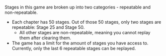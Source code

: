 Stages in this game are broken up into two categories - repeatable and non-repeatable.
- Each chapter has 50 stages. Out of those 50 stages, only two stages are repeatable: Stage 25 and Stage 50.
  - All other stages are non-repeatable, meaning you cannot replay them after clearing them.
- The game has a limit for the amount of stages you have access to. Currently, only the last 6 repeatable stages can be replayed.
